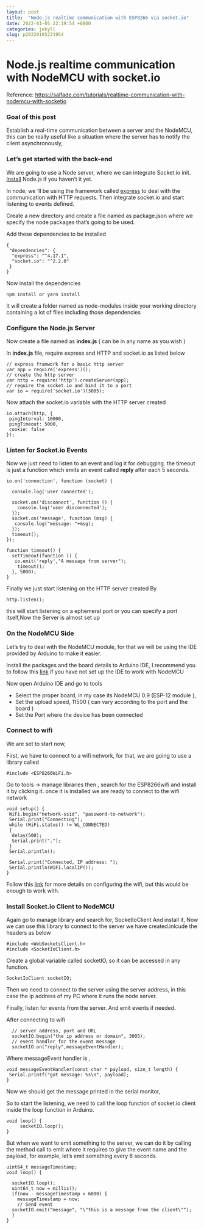 ```yaml
---
layout: post
title:  "Node.js realtime communication with ESP8266 via socket.io"
date: 2022-01-05 22:19:54 +0800
categories: jekyll
slug: p20220105221954
---
```

# Node.js realtime communication with NodeMCU with socket.io

Reference: https://salfade.com/tutorials/realtime-communication-with-nodemcu-with-socketio

### Goal of this post

Establish a real-time communication between a server and the NodeMCU, this can be really useful like a situation where the server has to notify the client asynchronously,

### Let’s get started with the back-end

We are going to use a Node server, where we can integrate Socket.io init. [Install](https://nodejs.org/en/download/) Node.js if you haven’t it yet.

In node, we ‘ll be using the framework called [express](https://www.tutorialspoint.com/nodejs/nodejs_express_framework.htm) to deal with the communication with HTTP requests. Then integrate socket.io and start listening to events defined.

Create a new directory and create a file named as package.json where we specify the node packages that’s going to be used.

Add these dependencies to be installed

```
{
 "dependencies": {
  "express": "^4.17.1",
  "socket.io": "^2.2.0"
 }
}
```

Now install the dependencies

```
npm install or yarn install
```

It will create a folder named as node-modules inside your working directory containing a lot of files including those dependencies

### Configure the Node.js Server

Now create a file named as **index.js** ( can be in any name as you wish )

In **index.js** file, require express and HTTP and socket.io as listed below

```
// express framwork for a basic http server
var app = require('express')();
// create the http server
var http = require('http').createServer(app);
// require the socket.io and bind it to a port 
var io = require('socket.io')(3005);
```

Now attach the socket.io variable with the HTTP server created

```
io.attach(http, {
 pingInterval: 10000,
 pingTimeout: 5000,
 cookie: false
});
```

### Listen for Socket.io Events

Now we just need to listen to an event and log it for debugging. the timeout is just a function which emits an event called **reply** after each 5 seconds.

```
io.on('connection', function (socket) {

  console.log('user connected');

  socket.on('disconnect', function () {
    console.log('user disconnected');
  });
  socket.on('message', function (msg) {
   console.log("message: "+msg);
  });
  timeout();
});

function timeout() {
  setTimeout(function () {
   io.emit('reply',"A message from server");
    timeout();
  }, 5000);
}
```

Finally we just start listening on the HTTP server created By

```
http.listen();
```

this will start listening on a ephemeral port or you can specify a port itself,Now the Server is almost set up

### On the NodeMCU Side

Let’s try to deal with the NodeMCU module, for that we will be using the IDE provided by Arduino to make it easier.

Install the packages and the board details to Arduino IDE, I recommend you to follow this [link](https://www.instructables.com/id/Quick-Start-to-Nodemcu-ESP8266-on-Arduino-IDE/) if you have not set up the IDE to work with NodeMCU 

Now open Arduino IDE and go to tools 

- Select the proper board, in my case its NodeMCU 0.9 (ESP-12 module ),
- Set the upload speed, 11500 ( can vary according to the port and the board )
- Set the Port where the device has been connected

### Connect to wifi

We are set to start now,

First, we have to connect to a wifi network, for that, we are going to use a library called 

```
#include <ESP8266WiFi.h>
```

Go to tools -> manage libraries then , search for the ESP8266wifi and install it by clicking it. once it is installed we are ready to connect to the wifi network

```
void setup() {
 WiFi.begin("network-ssid", "password-to-network");
 Serial.print("Connecting");
 while (WiFi.status() != WL_CONNECTED)
 {
  delay(500);
  Serial.print(".");
 }
 Serial.println();

 Serial.print("Connected, IP address: ");
 Serial.println(WiFi.localIP());
}
```

Follow this [link](http://salphuric-nova.test/wink/posts/,https://arduino-esp8266.readthedocs.io/en/latest/esp8266wifi/readme.html) for more details on configuring the wifi, but this would be enough to work with.

### Install Socket.io Client to NodeMCU

Again go to manage library and search for, SocketIoClient And install it, Now we can use this library to connect to the server we have created.inlcude the headers as below

```
#include <WebSocketsClient.h>
#include <SocketIoClient.h>
```

Create a global variable called socketIO, so it can be accessed in any function.

```
SocketIoClient socketIO;
```

Then we need to connect to the server using the server address, in this case the ip address of my PC where it runs the node server.

Finally, listen for events from the server. And emit events if needed.

After connecting to wifi

```
  // server address, port and URL
  socketIO.begin("the ip address or domain", 3005);
  // event handler for the event message
  socketIO.on("reply",messageEventHandler);
```

Where messageEvent handler is ,

```
void messageEventHandler(const char * payload, size_t length) {
 Serial.printf("got message: %s\n", payload);
}
```

Now we should get the message printed in the serial monitor,

So to start the listening, we need to call the loop function of socket.io client inside the loop function in Arduino.

```
void loop() {
     socketIO.loop();
}
```

But when we want to emit something to the server, we can do it by calling the method call to emit where it requires to give the event name and the payload, for example, let’s emit something every 6 seconds.

```
uint64_t messageTimestamp;
void loop() {
  
  socketIO.loop();
  uint64_t now = millis();
  if(now - messageTimestamp > 6000) {
    messageTimestamp = now;
    // Send event     
  socketIO.emit("message", "\"this is a message from the client\"");   
  }    
}
```

